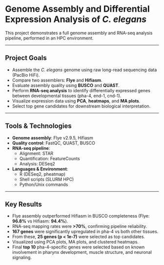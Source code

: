 # Genome Assembly and Differential Expression Analysis of *C. elegans*

This project demonstrates a full genome assembly and RNA-seq analysis pipeline, performed in an HPC environment.

---

## Project Goals

- Assemble the *C. elegans* genome using raw long-read sequencing data (PacBio HiFi).
- Compare two assemblers: **Flye** and **Hifiasm**.
- Evaluate assembly quality using **BUSCO** and **QUAST**.
- Perform **RNA-seq analysis** to identify differentially expressed genes between developmental tissues (pha-4, end-1, cnd-1).
- Visualize expression data using **PCA**, **heatmaps**, and **MA plots**.
- Select top gene candidates for downstream biological interpretation.

---

## Tools & Technologies

- **Genome assembly**: Flye v2.9.5, Hifiasm
- **Quality control**: FastQC, QUAST, BUSCO
- **RNA-seq pipeline**:
  - Alignment: STAR
  - Quantification: FeatureCounts
  - Analysis: DESeq2
- **Languages & Environment**:  
  - R (DESeq2, pheatmap)  
  - Shell scripts (SLURM HPC)  
  - Python/Unix commands

---
## Key Results

- Flye assembly outperformed Hifiasm in BUSCO completeness (Flye: **96.8%** vs Hifiasm: **94.4%**).
- RNA-seq mapping rates were **>70%**, confirming pipeline reliability.
- **167 genes** were significantly upregulated in pha-4 vs both other tissues.
- From these, **25 genes (p < 1e-7)** were selected as top candidates.
- Visualized using PCA plots, MA plots, and clustered heatmaps.
- Final **top 10** pha-4-specific genes were selected based on known involvement in pharynx development, muscle structure, and neuronal signaling.
